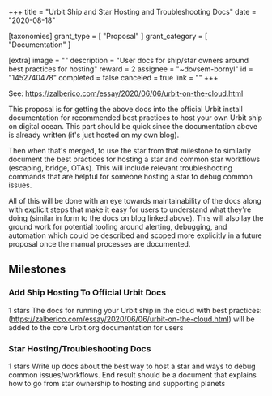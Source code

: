 +++
title = "Urbit Ship and Star Hosting and Troubleshooting Docs"
date = "2020-08-18"

[taxonomies]
grant_type = [ "Proposal" ]
grant_category = [ "Documentation" ]

[extra]
image = ""
description = "User docs for ship/star owners around best practices for hosting"
reward = 2
assignee = "~dovsem-bornyl"
id = "1452740478"
completed = false
canceled = true
link = ""
+++

See: https://zalberico.com/essay/2020/06/06/urbit-on-the-cloud.html

This proposal is for getting the above docs into the official Urbit install documentation for recommended best practices to host your own Urbit ship on digital ocean. This part should be quick since the documentation above is already written (it's just hosted on my own blog).

Then when that's merged, to use the star from that milestone to similarly document the best practices for hosting a star and common star workflows (escaping, bridge, OTAs). This will include relevant troubleshooting commands that are helpful for someone hosting a star to debug common issues.

All of this will be done with an eye towards maintainability of the docs along with explicit steps that make it easy for users to understand what they're doing (similar in form to the docs on blog linked above). This will also lay the ground work for potential tooling around alerting, debugging, and automation which could be described and scoped more explicitly in a future proposal once the manual processes are documented.

## Milestones

### Add Ship Hosting To Official Urbit Docs

1 stars
The docs for running your Urbit ship in the cloud with best practices: (https://zalberico.com/essay/2020/06/06/urbit-on-the-cloud.html) will be added to the core Urbit.org documentation for users

### Star Hosting/Troubleshooting Docs

1 stars
Write up docs about the best way to host a star and ways to debug common issues/workflows. End result should be a document that explains how to go from star ownership to hosting and supporting planets
